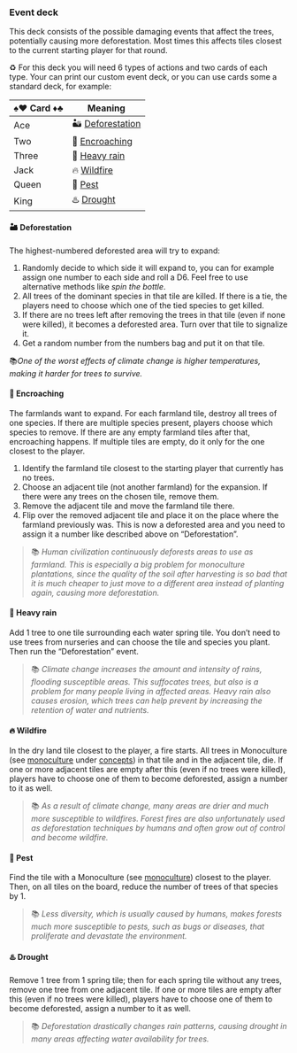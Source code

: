 ### Event deck

This deck consists of the possible damaging events that affect the trees, potentially causing more deforestation. Most times this affects tiles closest to the current starting player for that round.

♻️ For this deck you will need 6 types of actions and two cards of each type. Your can print our custom event deck, or you can use cards some a standard deck, for example:

| ♠️♥️ Card ♦️♣️ | Meaning |
|------------|----------|
| Ace | 🏜 [Deforestation](#-deforestation) |
| Two | 🚜 [Encroaching](#-encroaching) |
| Three | 🌊 [Heavy rain ](#-heavy-rain ) |
| Jack | 🔥 [Wildfire](#-wildfire) |
| Queen | 🦠 [Pest](#-pest) |
| King | ♨️ [Drought](#-drought) |

#### 🏜 Deforestation

The highest-numbered deforested area will try to expand:

1. Randomly decide to which side it will expand to, you can for example assign one number to each side and roll a D6. Feel free to use alternative methods like *spin the bottle*.
1. All trees of the dominant species in that tile are killed. If there is a tie, the players need to choose which one of the tied species to get killed.
1. If there are no trees left after removing the trees in that tile (even if none were killed), it becomes a deforested area. Turn over that tile to signalize it.
1. Get a random number from the numbers bag and put it on that tile.

📚*One of the worst effects of climate change is higher temperatures, making it harder for trees to survive.*

#### 🚜 Encroaching

The farmlands want to expand. For each farmland tile, destroy all trees of one species. If there are multiple species present, players choose which species to remove. If there are any empty farmland tiles after that, encroaching happens. If multiple tiles are empty, do it only for the one closest to the player.

1. Identify the farmland tile closest to the starting player that currently has no trees.
1. Choose an adjacent tile (not another farmland) for the expansion. If there were any trees on the chosen tile, remove them.
1. Remove the adjacent tile and move the farmland tile there.
1. Flip over the removed adjacent tile and place it on the place where the farmland previously was. This is now a deforested area and you need to assign it a number like described above on “Deforestation”.

> 📚 *Human civilization continuously deforests areas to use as farmland. This is especially a big problem for monoculture plantations, since the quality of the soil after harvesting is so bad that it is much cheaper to just move to a different area instead of planting again, causing more deforestation.*

#### 🌊 Heavy rain

Add 1 tree to one tile surrounding each water spring tile. You don’t need to use trees from nurseries and can choose the tile and species you plant. Then run the “Deforestation” event.

> 📚 *Climate change increases the amount and intensity of rains, flooding susceptible areas. This suffocates trees, but also is a problem for many people living in affected areas. Heavy rain also causes erosion, which trees can help prevent by increasing the retention of water and nutrients.*

#### 🔥 Wildfire

In the dry land tile closest to the player, a fire starts. All trees in Monoculture (see [monoculture](#monoculture) under [concepts](#concepts)) in that tile and in the adjacent tile, die. If one or more adjacent tiles are empty after this (even if no trees were killed), players have to choose one of them to become deforested, assign a number to it as well.

> 📚 *As a result of climate change, many areas are drier and much more susceptible to wildfires. Forest fires are also unfortunately used as deforestation techniques by humans and often grow out of control and become wildfire.*

#### 🦠 Pest

Find the tile with a Monoculture (see [monoculture](#monoculture)) closest to the player. Then, on all tiles on the board, reduce the number of trees of that species by 1.

> 📚 *Less diversity, which is usually caused by humans, makes forests much more susceptible to pests, such as bugs or diseases, that proliferate and devastate the environment.*

#### ♨️ Drought

Remove 1 tree from 1 spring tile; then for each spring tile without any trees, remove one tree from one adjacent tile. If one or more tiles are empty after this (even if no trees were killed), players have to choose one of them to become deforested, assign a number to it as well.

> 📚 *Deforestation drastically changes rain patterns, causing drought in many areas affecting water availability for trees.*